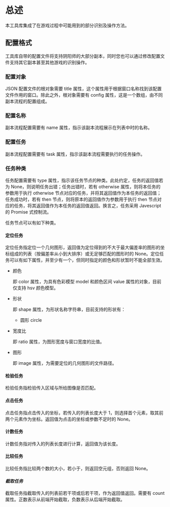 # 总述

本工具库集成了在游戏过程中可能用到的部分识别及操作方法。

## 配置格式

工具库自带的配置文件将支持阴阳师的大部分副本，同时您也可以通过修改配置文件支持其它副本甚至其他游戏的识别操作。

### 配置对象

JSON 配置文件的根对象需要 title 属性，这个属性用于根据窗口名称找到该配置文件作用的窗口。除此之外，根对象需要有 config 属性，这是一个数组，由不同副本流程的配置组成。

### 配置名称

副本流程配置需要有 name 属性，指示该副本流程展示在列表中时的名称。

### 配置任务

副本流程配置需要有 task 属性，指示该副本流程需要执行的任务操作。

### 任务种类

任务配置需要有 type 属性，指示该任务节点的种类。此处约定，任务的返回值若为 None，则说明任务出错；任务出错时，若有 otherwise 属性，则将本任务的参数用于执行 otherwise 节点对应的任务，并将其返回值作为本任务的返回值；任务成功时，若有 then 节点，则将原本的返回值作为参数用于执行 then 节点对应的任务，将其返回值作为本任务的返回值返回。换言之，任务采用 Javescript 的 Promise 式控制流。

任务节点可以有如下种类。

#### 定位任务

定位任务指定位一个几何图形，返回值为定位得到的不大于最大偏差率的图形的坐标组成的列表（按偏差率从小到大排序）或无足够匹配的图形时的 None。定位任务可以有如下属性，并至少有一个，但同时指定的颜色和形状暂时不能全部生效。

- 颜色

  即 color 属性，为具有色彩模型 model 和颜色区间 value 属性的对象，目前仅支持 hsv 颜色模型。

- 形状

  即 shape 属性，为形状名称字符串，目前支持的形状有：

  - 圆形 circle

- 宽度比

  即 ratio 属性，为图形宽度与窗口宽度的比值。

- 图形

  即 image 属性，为需要定位的几何图形的文件路径。

#### 检验任务

检验任务指检验传入区域与所给图像是否匹配。

#### 点击任务

点击任务指点击传入的坐标，若传入的列表长度大于 1，则选择首个元素，取其前两个元素作为坐标。返回值为点击的坐标或参数不足时的 None。

#### 计数任务

计数任务指对传入的列表长度进行计算，返回值为该长度。

#### 比较任务

比较任务指比较两个数的大小，若小于，则返回空元组，否则返回 None。

#### _截取任务_

截取任务指截取传入的列表前若干项或后若干项，作为返回值返回。需要有 count 属性。正数表示从前端开始截取，负数表示从后端开始截取。

